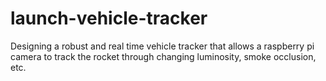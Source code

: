 # launch-vehicle-tracker
Designing a robust and real time vehicle tracker that allows a raspberry pi camera to track the rocket through changing luminosity, smoke occlusion, etc.
